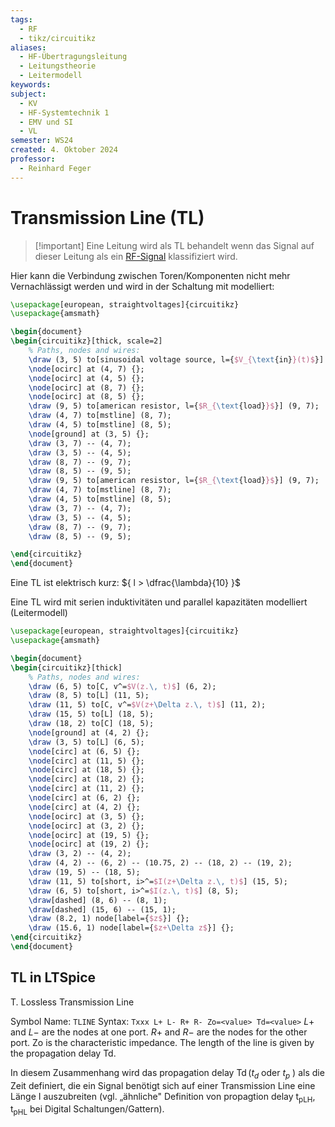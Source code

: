 ```yaml
---
tags:
  - RF
  - tikz/circuitikz
aliases:
  - HF-Übertragungsleitung
  - Leitungstheorie
  - Leitermodell
keywords: 
subject:
  - KV
  - HF-Systemtechnik 1
  - EMV und SI
  - VL
semester: WS24
created: 4. Oktober 2024
professor:
  - Reinhard Feger
---
```

 

# Transmission Line (TL)

> [!important] Eine Leitung wird als TL behandelt wenn das Signal auf dieser Leitung als ein [RF-Signal](RF-Signal.md) klassifiziert wird.

Hier kann die Verbindung zwischen Toren/Komponenten nicht mehr Vernachlässigt werden und wird in der Schaltung mit modelliert:

```tikz
\usepackage[european, straightvoltages]{circuitikz}
\usepackage{amsmath}

\begin{document}
\begin{circuitikz}[thick, scale=2]
	% Paths, nodes and wires:
	\draw (3, 5) to[sinusoidal voltage source, l={$V_{\text{in}}(t)$}] (3, 7);
	\node[ocirc] at (4, 7) {};
	\node[ocirc] at (4, 5) {};
	\node[ocirc] at (8, 7) {};
	\node[ocirc] at (8, 5) {};
	\draw (9, 5) to[american resistor, l={$R_{\text{load}}$}] (9, 7);
	\draw (4, 7) to[mstline] (8, 7);
	\draw (4, 5) to[mstline] (8, 5);
	\node[ground] at (3, 5) {};
	\draw (3, 7) -- (4, 7);
	\draw (3, 5) -- (4, 5);
	\draw (8, 7) -- (9, 7);
	\draw (8, 5) -- (9, 5);
	\draw (9, 5) to[american resistor, l={$R_{\text{load}}$}] (9, 7);
	\draw (4, 7) to[mstline] (8, 7);
	\draw (4, 5) to[mstline] (8, 5);
	\draw (3, 7) -- (4, 7);
	\draw (3, 5) -- (4, 5);
	\draw (8, 7) -- (9, 7);
	\draw (8, 5) -- (9, 5);

\end{circuitikz}
\end{document}
```


Eine TL ist elektrisch kurz: ${ l > \dfrac{\lambda}{10} }$

Eine TL wird mit serien induktivitäten und parallel kapazitäten modelliert (Leitermodell)

```tikz
\usepackage[european, straightvoltages]{circuitikz}
\usepackage{amsmath}

\begin{document}
\begin{circuitikz}[thick]
	% Paths, nodes and wires:
	\draw (6, 5) to[C, v^=$V(z.\, t)$] (6, 2);
	\draw (8, 5) to[L] (11, 5);
	\draw (11, 5) to[C, v^=$V(z+\Delta z.\, t)$] (11, 2);
	\draw (15, 5) to[L] (18, 5);
	\draw (18, 2) to[C] (18, 5);
	\node[ground] at (4, 2) {};
	\draw (3, 5) to[L] (6, 5);
	\node[circ] at (6, 5) {};
	\node[circ] at (11, 5) {};
	\node[circ] at (18, 5) {};
	\node[circ] at (18, 2) {};
	\node[circ] at (11, 2) {};
	\node[circ] at (6, 2) {};
	\node[circ] at (4, 2) {};
	\node[ocirc] at (3, 5) {};
	\node[ocirc] at (3, 2) {};
	\node[ocirc] at (19, 5) {};
	\node[ocirc] at (19, 2) {};
	\draw (3, 2) -- (4, 2);
	\draw (4, 2) -- (6, 2) -- (10.75, 2) -- (18, 2) -- (19, 2);
	\draw (19, 5) -- (18, 5);
	\draw (11, 5) to[short, i>^=$I(z+\Delta z.\, t)$] (15, 5);
	\draw (6, 5) to[short, i>^=$I(z.\, t)$] (8, 5);
	\draw[dashed] (8, 6) -- (8, 1);
	\draw[dashed] (15, 6) -- (15, 1);
	\draw (8.2, 1) node[label={$z$}] {};
	\draw (15.6, 1) node[label={$z+\Delta z$}] {};
\end{circuitikz}
\end{document}
```

## TL in LTSpice

T. Lossless Transmission Line

Symbol Name: `TLINE`
Syntax: `Txxx L+ L- R+ R- Zo=<value> Td=<value>`
$L+$ and $L-$ are the nodes at one port.
$R+$ and $R-$ are the nodes for the other port.
Zo is the characteristic impedance.
The length of the line is given by the propagation delay Td.

In diesem Zusammenhang wird das propagation delay $\operatorname{Td}\left(t_d\right.$ oder $t_p$ ) als die Zeit definiert, die ein Signal benötigt sich auf einer Transmission Line eine Länge I auszubreiten (vgl. „ähnliche" Definition von propagtion delay $\mathrm{t}_{\mathrm{pLH}}, \mathrm{t}_{\mathrm{pHL}}$ bei Digital Schaltungen/Gattern).